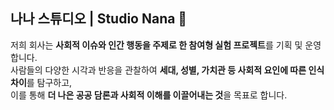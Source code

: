 ## 나나 스튜디오 | Studio Nana 🧩

저희 회사는 **사회적 이슈와 인간 행동을 주제로 한 참여형 실험 프로젝트**를 기획 및 운영합니다.  
사람들의 다양한 시각과 반응을 관찰하여 **세대, 성별, 가치관 등 사회적 요인에 따른 인식 차이**를 탐구하고,  
이를 통해 **더 나은 공공 담론과 사회적 이해를 이끌어내는 것**을 목표로 합니다.
